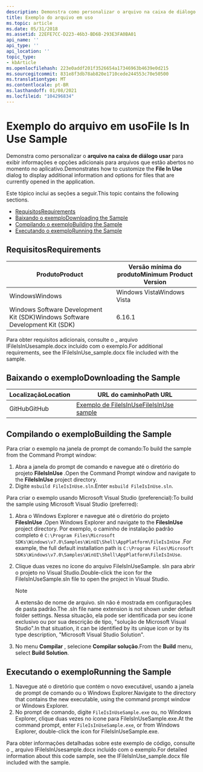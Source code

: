 ```yaml
---
description: Demonstra como personalizar o arquivo na caixa de diálogo usar para exibir informações e opções adicionais para arquivos que estão abertos no momento no aplicativo.
title: Exemplo do arquivo em uso
ms.topic: article
ms.date: 05/31/2018
ms.assetid: 22EFE7CC-D223-46b3-BD6B-293E3FA0BA01
api_name: ''
api_type: ''
api_location: ''
topic_type:
- kbArticle
ms.openlocfilehash: 223e0addf201f3526654a17346963b4639e0d215
ms.sourcegitcommit: 831e8f3db78ab820e1710cede244553c70e50500
ms.translationtype: MT
ms.contentlocale: pt-BR
ms.lasthandoff: 01/08/2021
ms.locfileid: "104296834"
---
```

# <a name="file-is-in-use-sample"></a><span data-ttu-id="542a9-103">Exemplo do arquivo em uso</span><span class="sxs-lookup"><span data-stu-id="542a9-103">File Is In Use Sample</span></span>

<span data-ttu-id="542a9-104">Demonstra como personalizar o **arquivo na caixa de diálogo usar** para exibir informações e opções adicionais para arquivos que estão abertos no momento no aplicativo.</span><span class="sxs-lookup"><span data-stu-id="542a9-104">Demonstrates how to customize the **File In Use** dialog to display additional information and options for files that are currently opened in the application.</span></span>

<span data-ttu-id="542a9-105">Este tópico inclui as seções a seguir.</span><span class="sxs-lookup"><span data-stu-id="542a9-105">This topic contains the following sections.</span></span>

-   [<span data-ttu-id="542a9-106">Requisitos</span><span class="sxs-lookup"><span data-stu-id="542a9-106">Requirements</span></span>](#requirements)
-   [<span data-ttu-id="542a9-107">Baixando o exemplo</span><span class="sxs-lookup"><span data-stu-id="542a9-107">Downloading the Sample</span></span>](#downloading-the-sample)
-   [<span data-ttu-id="542a9-108">Compilando o exemplo</span><span class="sxs-lookup"><span data-stu-id="542a9-108">Building the Sample</span></span>](#building-the-sample)
-   [<span data-ttu-id="542a9-109">Executando o exemplo</span><span class="sxs-lookup"><span data-stu-id="542a9-109">Running the Sample</span></span>](#running-the-sample)

## <a name="requirements"></a><span data-ttu-id="542a9-110">Requisitos</span><span class="sxs-lookup"><span data-stu-id="542a9-110">Requirements</span></span>



| <span data-ttu-id="542a9-111">Produto</span><span class="sxs-lookup"><span data-stu-id="542a9-111">Product</span></span>                                | <span data-ttu-id="542a9-112">Versão mínima do produto</span><span class="sxs-lookup"><span data-stu-id="542a9-112">Minimum Product Version</span></span> |
|----------------------------------------|-------------------------|
| <span data-ttu-id="542a9-113">Windows</span><span class="sxs-lookup"><span data-stu-id="542a9-113">Windows</span></span>                                | <span data-ttu-id="542a9-114">Windows Vista</span><span class="sxs-lookup"><span data-stu-id="542a9-114">Windows Vista</span></span>           |
| <span data-ttu-id="542a9-115">Windows Software Development Kit (SDK)</span><span class="sxs-lookup"><span data-stu-id="542a9-115">Windows Software Development Kit (SDK)</span></span> | <span data-ttu-id="542a9-116">6.1</span><span class="sxs-lookup"><span data-stu-id="542a9-116">6.1</span></span>                     |



 

<span data-ttu-id="542a9-117">Para obter requisitos adicionais, consulte o \_ arquivo IFileIsInUsesample.docx incluído com o exemplo.</span><span class="sxs-lookup"><span data-stu-id="542a9-117">For additional requirements, see the IFileIsInUse\_sample.docx file included with the sample.</span></span>

## <a name="downloading-the-sample"></a><span data-ttu-id="542a9-118">Baixando o exemplo</span><span class="sxs-lookup"><span data-stu-id="542a9-118">Downloading the Sample</span></span>

| <span data-ttu-id="542a9-119">Localização</span><span class="sxs-lookup"><span data-stu-id="542a9-119">Location</span></span>      | <span data-ttu-id="542a9-120">URL do caminho</span><span class="sxs-lookup"><span data-stu-id="542a9-120">Path URL</span></span>                                                                                             |
|---------------|------------------------------------------------------------------------------------------------------|
| <span data-ttu-id="542a9-121">GitHub</span><span class="sxs-lookup"><span data-stu-id="542a9-121">GitHub</span></span>  | [<span data-ttu-id="542a9-122">Exemplo de FileIsInUse</span><span class="sxs-lookup"><span data-stu-id="542a9-122">FileIsInUse sample</span></span>](https://github.com/microsoft/Windows-classic-samples/tree/master/Samples/Win7Samples/winui/shell/appplatform/fileisinuse) |

## <a name="building-the-sample"></a><span data-ttu-id="542a9-123">Compilando o exemplo</span><span class="sxs-lookup"><span data-stu-id="542a9-123">Building the Sample</span></span>

<span data-ttu-id="542a9-124">Para criar o exemplo na janela de prompt de comando:</span><span class="sxs-lookup"><span data-stu-id="542a9-124">To build the sample from the Command Prompt window:</span></span>

1.  <span data-ttu-id="542a9-125">Abra a janela do prompt de comando e navegue até o diretório do projeto **FileIsInUse** .</span><span class="sxs-lookup"><span data-stu-id="542a9-125">Open the Command Prompt window and navigate to the **FileIsInUse** project directory.</span></span>
2.  <span data-ttu-id="542a9-126">Digite `msbuild FileIsInUse.sln`.</span><span class="sxs-lookup"><span data-stu-id="542a9-126">Enter `msbuild FileIsInUse.sln`.</span></span>

<span data-ttu-id="542a9-127">Para criar o exemplo usando Microsoft Visual Studio (preferencial):</span><span class="sxs-lookup"><span data-stu-id="542a9-127">To build the sample using Microsoft Visual Studio (preferred):</span></span>

1.  <span data-ttu-id="542a9-128">Abra o Windows Explorer e navegue até o diretório do projeto **FilesInUse** .</span><span class="sxs-lookup"><span data-stu-id="542a9-128">Open Windows Explorer and navigate to the **FilesInUse** project directory.</span></span> <span data-ttu-id="542a9-129">Por exemplo, o caminho de instalação padrão completo é `C:\Program Files\Microsoft SDKs\Windows\v7.0\Samples\WinUI\Shell\AppPlatform\FileIsInUse` .</span><span class="sxs-lookup"><span data-stu-id="542a9-129">For example, the full default installation path is `C:\Program Files\Microsoft SDKs\Windows\v7.0\Samples\WinUI\Shell\AppPlatform\FileIsInUse`.</span></span>
2.  <span data-ttu-id="542a9-130">Clique duas vezes no ícone do arquivo FileIsInUseSample. sln para abrir o projeto no Visual Studio.</span><span class="sxs-lookup"><span data-stu-id="542a9-130">Double-click the icon for the FileIsInUseSample.sln file to open the project in Visual Studio.</span></span>
    > [!Note]  
    > <span data-ttu-id="542a9-131">A extensão de nome de arquivo. sln não é mostrada em configurações de pasta padrão.</span><span class="sxs-lookup"><span data-stu-id="542a9-131">The .sln file name extension is not shown under default folder settings.</span></span> <span data-ttu-id="542a9-132">Nessa situação, ela pode ser identificada por seu ícone exclusivo ou por sua descrição de tipo, "solução de Microsoft Visual Studio".</span><span class="sxs-lookup"><span data-stu-id="542a9-132">In that situation, it can be identified by its unique icon or by its type description, "Microsoft Visual Studio Solution".</span></span>

     

3.  <span data-ttu-id="542a9-133">No menu **Compilar** , selecione **Compilar solução**.</span><span class="sxs-lookup"><span data-stu-id="542a9-133">From the **Build** menu, select **Build Solution**.</span></span>

## <a name="running-the-sample"></a><span data-ttu-id="542a9-134">Executando o exemplo</span><span class="sxs-lookup"><span data-stu-id="542a9-134">Running the Sample</span></span>

1.  <span data-ttu-id="542a9-135">Navegue até o diretório que contém o novo executável, usando a janela de prompt de comando ou o Windows Explorer.</span><span class="sxs-lookup"><span data-stu-id="542a9-135">Navigate to the directory that contains the new executable, using the command prompt window or Windows Explorer.</span></span>
2.  <span data-ttu-id="542a9-136">No prompt de comando, digite `FileIsInUseSample.exe` ou, no Windows Explorer, clique duas vezes no ícone para FileIsInUseSample.exe.</span><span class="sxs-lookup"><span data-stu-id="542a9-136">At the command prompt, enter `FileIsInUseSample.exe`, or from Windows Explorer, double-click the icon for FileIsInUseSample.exe.</span></span>

<span data-ttu-id="542a9-137">Para obter informações detalhadas sobre este exemplo de código, consulte o \_ arquivo IFileIsInUsesample.docx incluído com o exemplo.</span><span class="sxs-lookup"><span data-stu-id="542a9-137">For detailed information about this code sample, see the IFileIsInUse\_sample.docx file included with the sample.</span></span>

 

 



